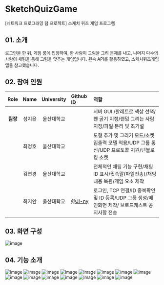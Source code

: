 # SketchQuizGame
[네트워크 프로그래밍 텀 프로젝트] 스케치 퀴즈 게임 프로그램


## 01. 소개 
로그인을 한 뒤, 게임 룸에 입장하여, 한 사람이 그림을 그려 문제를 내고, 나머지 다수의 사람이 채팅을 통해 그림을 맞추는 게임입니다.
윈속 API를 활용하였고, 스케치퀴즈게임 앱을 참고했습니다.

## 02. 참여 인원
| Role | Name | University | Github ID | 역할 | 
| :---------------: | :---------------: | :---------------: | :--------------- | :--------------- | 
| **팀장** | 성지윤 | 울산대학교 |  | 서버 GUI /팔레트로 색상 선택/펜 굵기 지정/랜덤 그리는 사람 지정/파일 분리 및 초기설 |
|  | 최정호 | 울산대학교 |  | 도형 추가 및 그리기 모드/소켓 입출력 모델 적용/UDP 그룹 통신/UDP 프로토콜 지원/넌블로킹 소켓 |
|  | 김연경 | 울산대학교 |  | 전체적인 채팅 기능 구현/채팅 ID 표시/귓속말(파일전송)/채팅 내용 복원/게임 요소 제작 |
|  | 최지안 | 울산대학교 | [@Ji-ny](https://github.com/Ji-ny) | 로그인, TCP 연결/ID 중복확인 및 ID 등록/UDP 그룹 생성/메인화면 제작/ 브로드캐스트 공지사항 전송 |

## 03. 화면 구성
![image](https://github.com/NetworkTerm-HingJeongHo/NT_SketchQuizGame/assets/96537605/a625cec4-ccd3-401e-9b4c-7d1cfdbe297f)

## 04. 기능 소개
![image](https://github.com/NetworkTerm-HingJeongHo/NT_SketchQuizGame/assets/96537605/d70df144-d3b7-4ab3-a04d-3a501417ef24)
![image](https://github.com/NetworkTerm-HingJeongHo/NT_SketchQuizGame/assets/96537605/d35c6e30-2db9-4669-a7cd-1a86a1cf9bd8)
![image](https://github.com/NetworkTerm-HingJeongHo/NT_SketchQuizGame/assets/96537605/2f7aa778-b684-4694-b763-8ef8f57a3b12)
![image](https://github.com/NetworkTerm-HingJeongHo/NT_SketchQuizGame/assets/96537605/5a5338bf-6816-47a0-bf46-b622e55cf2d1)
![image](https://github.com/NetworkTerm-HingJeongHo/NT_SketchQuizGame/assets/96537605/81cf267b-1f38-45b0-b5a1-76eb7049eae7)
![image](https://github.com/NetworkTerm-HingJeongHo/NT_SketchQuizGame/assets/96537605/cdda5bbd-792f-4b33-b13b-22f6ea47e35d)
![image](https://github.com/NetworkTerm-HingJeongHo/NT_SketchQuizGame/assets/96537605/590c5857-ebf2-430f-a01c-f088e3315542)
![image](https://github.com/NetworkTerm-HingJeongHo/NT_SketchQuizGame/assets/96537605/dcc73572-9f6c-4604-a9fa-b680dccebd23)
![image](https://github.com/NetworkTerm-HingJeongHo/NT_SketchQuizGame/assets/96537605/7ed9c997-e6bd-43a3-8c1d-66e1f6382fe7)
![image](https://github.com/NetworkTerm-HingJeongHo/NT_SketchQuizGame/assets/96537605/ac602fb3-a397-473b-9fcb-747b0dcacee1)
![image](https://github.com/NetworkTerm-HingJeongHo/NT_SketchQuizGame/assets/96537605/c6f1a831-33c5-4c90-9064-693b353b339d)
![image](https://github.com/NetworkTerm-HingJeongHo/NT_SketchQuizGame/assets/96537605/957eb06c-e622-4386-9713-100fc382668e)
![image](https://github.com/NetworkTerm-HingJeongHo/NT_SketchQuizGame/assets/96537605/e8f94597-6e39-4a13-a17c-ab4401f3f5e7)
![image](https://github.com/NetworkTerm-HingJeongHo/NT_SketchQuizGame/assets/96537605/82f376ae-f02c-4a00-ad81-fa07baaa7c34)
![image](https://github.com/NetworkTerm-HingJeongHo/NT_SketchQuizGame/assets/96537605/09f982dd-d397-4403-8f4d-0bcb0d515906)

